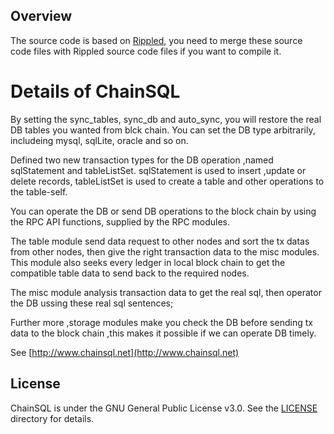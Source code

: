 ## Overview

The source code is based on [Rippled](https://github.com/ripple/rippled), you need to merge these source code files with Rippled source code files if you want to compile it.

# Details of ChainSQL

By setting the sync_tables, sync_db and auto_sync, you will restore the real DB tables you wanted from blck chain. You can set the DB type arbitrarily, includeing mysql, sqlLite, oracle and so on.

Defined two new transaction types for the DB operation ,named sqlStatement and tableListSet. sqlStatement is used to insert  ,update or delete records, tableListSet is used to create a table and other operations to the table-self.

You can operate the DB or send DB operations to the block chain by using the RPC API functions, supplied by the RPC modules.

The table module send data request to other nodes and sort the tx datas from other nodes, then give the right transaction data to the  misc modules. This module also seeks every ledger in local block chain to get the compatible table data to send back to the required nodes.

The misc module analysis transaction data to get the real sql, then operator the DB ussing these real sql sentences;

Further more ,storage modules make you check the DB before sending tx data to the block chain ,this makes it possible if we can operate DB timely.

See [http://www.chainsql.net](http://www.chainsql.net)

## License

ChainSQL is under the GNU General Public License v3.0. See the [LICENSE](./LICENSE) directory for details.

